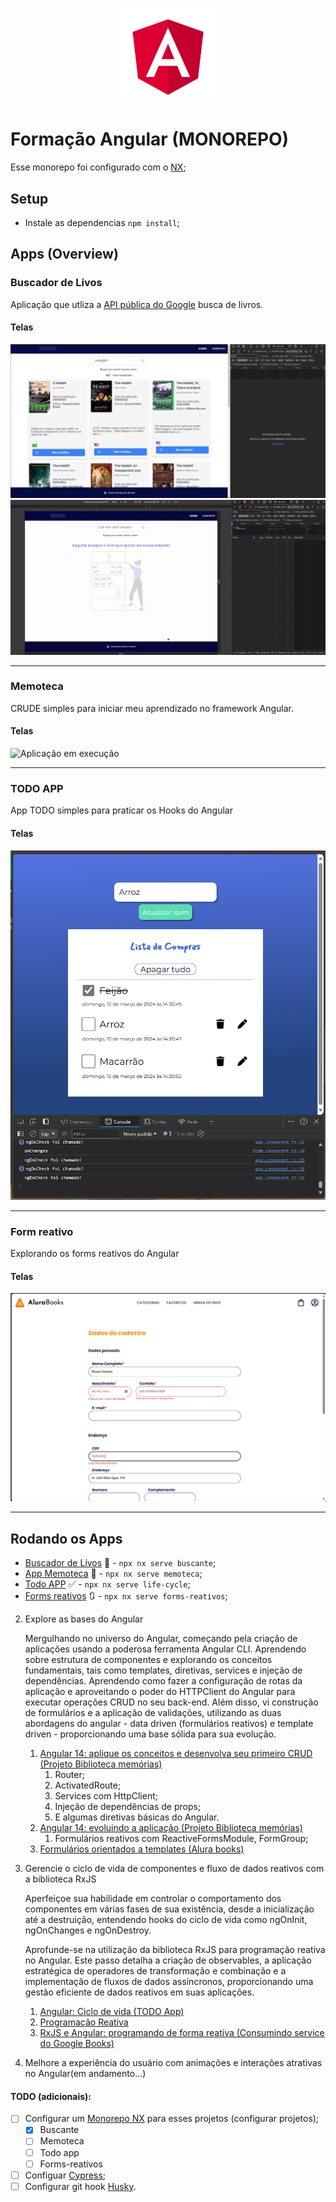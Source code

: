 <p align="center">
  <img width='30%' src=".github/angular.svg" alt="Angular">
</p>

# Formação Angular (MONOREPO)

Esse monorepo foi configurado com o [NX](https://nx.dev/getting-started/intro);

## Setup
- Instale as dependencias `npm install`;

## Apps (Overview)

### Buscador de Livos

Aplicação que utliza a [API pública do Google](https://developers.google.com/books) busca de livros.


#### Telas
![Tela](./.github/rxjs-google-livros/books.png)
![Tela](./.github/rxjs-google-livros/busca-livros.gif)

---

### Memoteca

CRUDE simples para iniciar meu aprendizado no framework Angular.

#### Telas
![Aplicação em execução](./.github/demo_memoteca.gif)

---

### TODO APP
 App TODO simples para praticar os Hooks do Angular

#### Telas
![Todo](./.github/life-cycle/todo.png)

---

### Form reativo
Explorando os forms reativos do Angular

#### Telas
![Tela](./.github/form-teplate/aplicacao.png)

---

## Rodando os Apps
- [Buscador de Livos](#buscador-de-livos) :book: - `npx nx serve buscante`;
- [App Memoteca](#memoteca) :iphone: - `npx nx serve memoteca`;
- [Todo APP](#todo-app) :white_check_mark: - `npx nx serve life-cycle`;
- [Forms reativos](#form-reativo) :arrows_clockwise: - `npx nx serve forms-reativos`;

2. Explore as bases do Angular

   Mergulhando no universo do Angular, começando pela criação de aplicações usando a poderosa ferramenta Angular CLI.
   Aprendendo sobre estrutura de componentes e explorando os conceitos fundamentais, tais como templates, diretivas, services e injeção de dependências.
   Aprendendo como fazer a configuração de rotas da aplicação e aproveitando o poder do HTTPClient do Angular para executar operações CRUD no seu back-end.
   Além disso, vi construção de formulários e a aplicação de validações, utilizando as duas abordagens do angular - data driven (formulários reativos) e template driven - proporcionando uma base sólida para sua evolução.

   1. [Angular 14: aplique os conceitos e desenvolva seu primeiro CRUD (Projeto Biblioteca memórias)](/memoteca)
      1. Router;
      2. ActivatedRoute;
      3. Services com HttpClient;
      4. Injeção de dependências de props;
      5. E algumas diretivas básicas do Angular.
   2. [Angular 14: evoluindo a aplicação (Projeto Biblioteca memórias)](/memoteca)
      1. Formulários reativos com ReactiveFormsModule, FormGroup;
   3. [Formulários orientados a templates (Alura books)](/forms-angular-main/)

3. Gerencie o ciclo de vida de componentes e fluxo de dados reativos com a biblioteca RxJS

   Aperfeiçoe sua habilidade em controlar o comportamento dos componentes em várias fases de sua existência, desde a inicialização até a destruição, entendendo hooks do ciclo de vida como ngOnInit, ngOnChanges e ngOnDestroy.

   Aprofunde-se na utilização da biblioteca RxJS para programação reativa no Angular. Este passo detalha a criação de observables, a aplicação estratégica de operadores de transformação e combinação e a implementação de fluxos de dados assíncronos, proporcionando uma gestão eficiente de dados reativos em suas aplicações.

   1. [Angular: Ciclo de vida (TODO App)](/life-cycle-todo-app/)
   2. [Programação Reativa](https://www.youtube.com/watch?v=ifA-57jTk7Y)
   3. [RxJS e Angular: programando de forma reativa (Consumindo service do Google Books)](/rxjs-projeto/)

4. Melhore a experiência do usuário com animações e interações atrativas no Angular(em andamento...)

#### TODO (adicionais):

- [ ] Configurar um [Monorepo NX](https://nx.dev/concepts/more-concepts/why-monorepos) para esses projetos (configurar projetos);
   - [X] Buscante
   - [ ] Memoteca
   - [ ] Todo app 
   - [ ] Forms-reativos

- [ ] Configuar [Cypress](https://www.cypress.io/);
- [ ] Configurar git hook [Husky](https://github.com/typicode/husky).
